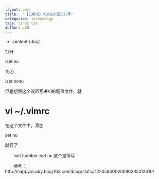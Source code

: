 ```yaml
---
layout: post
title:  "【已解决】vim左列显示行号" 
categories: technology
tags: linux vim
author: LZN
---
```


* content
{:toc}

打开

:set nu

关闭

:set nonu

但是想将这个设置写进VI的配置文件，就

# vi ~/.vimrc

在这个文件中，添加

set nu

就行了
<p style="text-indent: 2em;">:set number
:set nu 这个是简写</p>
<p style="text-indent: 2em;"></p>
<p style="text-indent: 2em;">参考：http://happyolucky.blog.163.com/blog/static/12235640020096235012610/</p>

